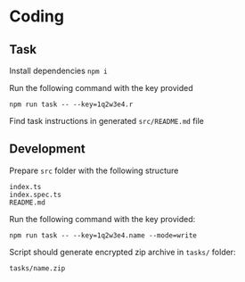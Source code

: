 # Coding

## Task

Install dependencies
`npm i`

Run the following command with the key provided

`npm run task -- --key=1q2w3e4.r`

Find task instructions in generated `src/README.md` file



## Development

Prepare `src` folder with the following structure
```
index.ts
index.spec.ts
README.md
```

Run the following command with the key provided:

`npm run task -- --key=1q2w3e4.name --mode=write`

Script should generate encrypted zip archive in `tasks/` folder:

`tasks/name.zip`